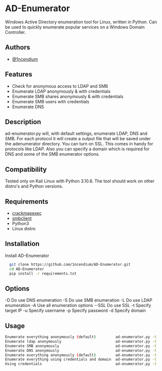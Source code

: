 
# AD-Enumerator

Windows Active Directory enumeration tool for Linux, written in Python. Can be used to quickly enumerate popular services on a Windows Domain Controller.

## Authors

- [@1ncendium](https://github.com/1ncendium)



## Features

- Check for anonymous access to LDAP and SMB
- Enumerate LDAP anonymously & with credentials
- Enumerate SMB shares anonymously & with credentials
- Enumerate SMB users with credentials
- Enumerate DNS


## Description
ad-enumerator.py will, with default settings, enumerate LDAP, DNS and SMB. For each protocol it will create a output file that will be saved under the adenumerator directory. You can turn on SSL. This comes in handy for protocols like LDAP. Also you can specify a domain which is required for DNS and some of the SMB enumerator options.


## Compatibility

Tested only on Kali Linux with Python 3.10.8. The tool should work on other distro's and Python versions.



## Requirements

- [crackmapexec](https://www.kali.org/tools/crackmapexec/)
- [smbclient](https://www.samba.org/samba/docs/current/man-html/smbclient.1.html)
- Python3
- Linux distro




## Installation

Install AD-Enumerator

```bash
  git clone https://github.com/1ncendium/AD-Enumerator.git
  cd AD-Enumerator
  pip install -r requirements.txt
```

## Options

-D    Do use DNS enumeration
-S    Do use SMB enumeration
-L    Do use LDAP enumeration
-A    Use all enumeration options
--SSL Do use SSL
-t    Specify target IP
-u    Specify username
-p    Specify password
-d    Specify domain

## Usage

```bash
Enumerate everything anonymously (default)         ad-enumerator.py -t 10.10.10.10
Enumerate ldap anonymously                         ad-enumerator.py -t 10.10.10.10 -L
Enumerate SMB anonymously                          ad-enumerator.py -t 10.10.10.10 -S
Enumerate DNS anonymously                          ad-enumerator.py -t 10.10.10.10 -D -d <domain>
Enumerate everything anonymously (default)         ad-enumerator.py -t 10.10.10.10 -A
Enumerate everything using credentials and domain  ad-enumerator.py -t 10.10.10.10 -A -U <username> -p <password> -d <domain>
Using credentials                                  ad-enumerator.py -t 10.10.10.10 -<protocol> -u <username> -p <password>
```

